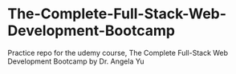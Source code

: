 # The-Complete-Full-Stack-Web-Development-Bootcamp
Practice repo for the udemy course, The Complete Full-Stack Web Development Bootcamp by Dr. Angela Yu
